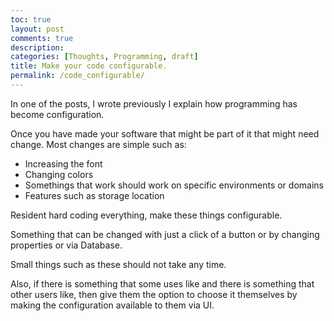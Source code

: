 ```yaml
---
toc: true
layout: post
comments: true
description: 
categories: [Thoughts, Programming, draft]
title: Make your code configurable.
permalink: /code_configurable/
---
```


In one of the posts, I wrote previously I explain how programming has become configuration.

Once you have made your software that might be part of it that might need change. Most changes are simple such as:
- Increasing the font
- Changing colors
- Somethings that work should work on specific environments or domains
- Features such as storage location

Resident hard coding everything, make these things configurable.

Something that can be changed with just a click of a button or by changing properties or via Database.

Small things such as these should not take any time.

Also, if there is something that some uses like and there is something that other users like, then give them the option to choose it themselves by making the configuration available to them via UI.